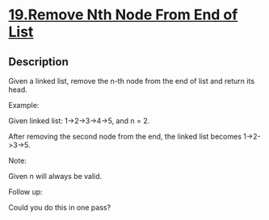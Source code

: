 # [19.Remove Nth Node From End of List](https://leetcode.com/problems/remove-nth-node-from-end-of-list/)
        
## Description
        
Given a linked list, remove the n-th node from the end of list and return its head.

Example:


Given linked list: 1-&gt;2-&gt;3-&gt;4-&gt;5, and n = 2.

After removing the second node from the end, the linked list becomes 1-&gt;2-&gt;3-&gt;5.


Note:

Given n will always be valid.

Follow up:

Could you do this in one pass?
